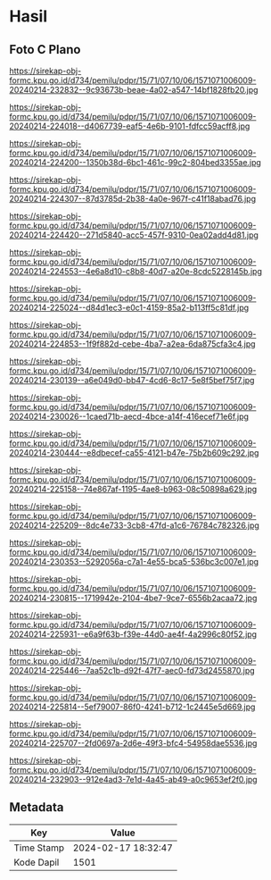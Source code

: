 # Hasil

## Foto C Plano

https://sirekap-obj-formc.kpu.go.id/d734/pemilu/pdpr/15/71/07/10/06/1571071006009-20240214-232832--9c93673b-beae-4a02-a547-14bf1828fb20.jpg

https://sirekap-obj-formc.kpu.go.id/d734/pemilu/pdpr/15/71/07/10/06/1571071006009-20240214-224018--d4067739-eaf5-4e6b-9101-fdfcc59acff8.jpg

https://sirekap-obj-formc.kpu.go.id/d734/pemilu/pdpr/15/71/07/10/06/1571071006009-20240214-224200--1350b38d-6bc1-461c-99c2-804bed3355ae.jpg

https://sirekap-obj-formc.kpu.go.id/d734/pemilu/pdpr/15/71/07/10/06/1571071006009-20240214-224307--87d3785d-2b38-4a0e-967f-c41f18abad76.jpg

https://sirekap-obj-formc.kpu.go.id/d734/pemilu/pdpr/15/71/07/10/06/1571071006009-20240214-224420--271d5840-acc5-457f-9310-0ea02add4d81.jpg

https://sirekap-obj-formc.kpu.go.id/d734/pemilu/pdpr/15/71/07/10/06/1571071006009-20240214-224553--4e6a8d10-c8b8-40d7-a20e-8cdc5228145b.jpg

https://sirekap-obj-formc.kpu.go.id/d734/pemilu/pdpr/15/71/07/10/06/1571071006009-20240214-225024--d84d1ec3-e0c1-4159-85a2-b113ff5c81df.jpg

https://sirekap-obj-formc.kpu.go.id/d734/pemilu/pdpr/15/71/07/10/06/1571071006009-20240214-224853--1f9f882d-cebe-4ba7-a2ea-6da875cfa3c4.jpg

https://sirekap-obj-formc.kpu.go.id/d734/pemilu/pdpr/15/71/07/10/06/1571071006009-20240214-230139--a6e049d0-bb47-4cd6-8c17-5e8f5bef75f7.jpg

https://sirekap-obj-formc.kpu.go.id/d734/pemilu/pdpr/15/71/07/10/06/1571071006009-20240214-230026--1caed71b-aecd-4bce-a14f-416ecef71e6f.jpg

https://sirekap-obj-formc.kpu.go.id/d734/pemilu/pdpr/15/71/07/10/06/1571071006009-20240214-230444--e8dbecef-ca55-4121-b47e-75b2b609c292.jpg

https://sirekap-obj-formc.kpu.go.id/d734/pemilu/pdpr/15/71/07/10/06/1571071006009-20240214-225158--74e867af-1195-4ae8-b963-08c50898a629.jpg

https://sirekap-obj-formc.kpu.go.id/d734/pemilu/pdpr/15/71/07/10/06/1571071006009-20240214-225209--8dc4e733-3cb8-47fd-a1c6-76784c782326.jpg

https://sirekap-obj-formc.kpu.go.id/d734/pemilu/pdpr/15/71/07/10/06/1571071006009-20240214-230353--5292056a-c7a1-4e55-bca5-536bc3c007e1.jpg

https://sirekap-obj-formc.kpu.go.id/d734/pemilu/pdpr/15/71/07/10/06/1571071006009-20240214-230815--1719942e-2104-4be7-9ce7-6556b2acaa72.jpg

https://sirekap-obj-formc.kpu.go.id/d734/pemilu/pdpr/15/71/07/10/06/1571071006009-20240214-225931--e6a9f63b-f39e-44d0-ae4f-4a2996c80f52.jpg

https://sirekap-obj-formc.kpu.go.id/d734/pemilu/pdpr/15/71/07/10/06/1571071006009-20240214-225446--7aa52c1b-d92f-47f7-aec0-fd73d2455870.jpg

https://sirekap-obj-formc.kpu.go.id/d734/pemilu/pdpr/15/71/07/10/06/1571071006009-20240214-225814--5ef79007-86f0-4241-b712-1c2445e5d669.jpg

https://sirekap-obj-formc.kpu.go.id/d734/pemilu/pdpr/15/71/07/10/06/1571071006009-20240214-225707--2fd0697a-2d6e-49f3-bfc4-54958dae5536.jpg

https://sirekap-obj-formc.kpu.go.id/d734/pemilu/pdpr/15/71/07/10/06/1571071006009-20240214-232903--912e4ad3-7e1d-4a45-ab49-a0c9653ef2f0.jpg


## Metadata

| Key        | Value               |
| ---------- | ------------------- |
| Time Stamp | 2024-02-17 18:32:47 |
| Kode Dapil | 1501                |



